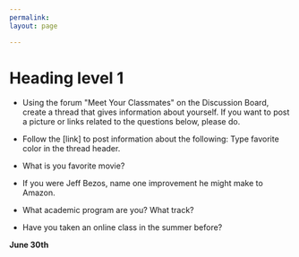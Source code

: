 ```yaml
---
permalink:
layout: page

---
```




<h1>Heading level 1</h1>

- Using the forum "Meet Your Classmates" on the Discussion Board, create a thread that gives information about yourself. If you want to post a picture or links related to the questions below, please do.

- Follow the [link] to post information about the following: Type favorite color in the thread header.

- What is you favorite movie?

- If you were Jeff Bezos, name one improvement he might make to Amazon.

- What academic program are you? What track?

- Have you taken an online class in the summer before?


**June 30th**